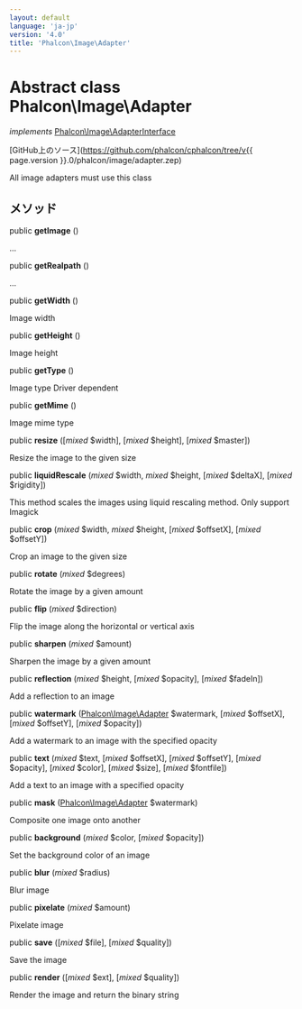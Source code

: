 ```yaml
---
layout: default
language: 'ja-jp'
version: '4.0'
title: 'Phalcon\Image\Adapter'
---
```

# Abstract class **Phalcon\Image\Adapter**

*implements* [Phalcon\Image\AdapterInterface](Phalcon_Image_AdapterInterface)

[GitHub上のソース](https://github.com/phalcon/cphalcon/tree/v{{ page.version }}.0/phalcon/image/adapter.zep)

All image adapters must use this class

## メソッド

public **getImage** ()

...

public **getRealpath** ()

...

public **getWidth** ()

Image width

public **getHeight** ()

Image height

public **getType** ()

Image type Driver dependent

public **getMime** ()

Image mime type

public **resize** ([*mixed* $width], [*mixed* $height], [*mixed* $master])

Resize the image to the given size

public **liquidRescale** (*mixed* $width, *mixed* $height, [*mixed* $deltaX], [*mixed* $rigidity])

This method scales the images using liquid rescaling method. Only support Imagick

public **crop** (*mixed* $width, *mixed* $height, [*mixed* $offsetX], [*mixed* $offsetY])

Crop an image to the given size

public **rotate** (*mixed* $degrees)

Rotate the image by a given amount

public **flip** (*mixed* $direction)

Flip the image along the horizontal or vertical axis

public **sharpen** (*mixed* $amount)

Sharpen the image by a given amount

public **reflection** (*mixed* $height, [*mixed* $opacity], [*mixed* $fadeIn])

Add a reflection to an image

public **watermark** ([Phalcon\Image\Adapter](Phalcon_Image_Adapter) $watermark, [*mixed* $offsetX], [*mixed* $offsetY], [*mixed* $opacity])

Add a watermark to an image with the specified opacity

public **text** (*mixed* $text, [*mixed* $offsetX], [*mixed* $offsetY], [*mixed* $opacity], [*mixed* $color], [*mixed* $size], [*mixed* $fontfile])

Add a text to an image with a specified opacity

public **mask** ([Phalcon\Image\Adapter](Phalcon_Image_Adapter) $watermark)

Composite one image onto another

public **background** (*mixed* $color, [*mixed* $opacity])

Set the background color of an image

public **blur** (*mixed* $radius)

Blur image

public **pixelate** (*mixed* $amount)

Pixelate image

public **save** ([*mixed* $file], [*mixed* $quality])

Save the image

public **render** ([*mixed* $ext], [*mixed* $quality])

Render the image and return the binary string